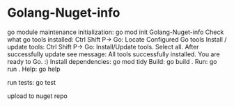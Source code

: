 # Golang-Nuget-info

go module maintenance initialization: go mod init Golang-Nuget-info
Check what go tools installed: Ctrl Shift P-> Go: Locate Configured Go tools
Install / update tools: Ctrl Shift P-> Go: Install/Update tools. Select all. After successfully update see message: All tools successfully installed. You are ready to Go. :)
Install dependencies: go mod tidy
Build: go build .
Run: go run .
Help: go help

run tests:
go test

upload to nuget repo